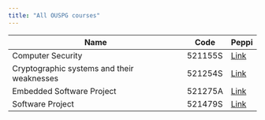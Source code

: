 ```yaml
---
title: "All OUSPG courses"
---
```



| Name            |  Code                          | Peppi |
| -------------------- | --------------------------------- |-------|
| Computer Security               | 521155S | [Link](https://opas.peppi.oulu.fi/en/course/521155S/7558?period=2022-2023)|
| Cryptographic systems and their weaknesses | 521254S | [Link](https://opas.peppi.oulu.fi/en/course/521254S/16803?period=2022-2023)|
| Embedded Software Project| 521275A | [Link](https://opas.peppi.oulu.fi/en/course/521275A/2573?period=2022-2023) |
| Software Project | 521479S | [Link](https://opas.peppi.oulu.fi/en/course/521479S/732?period=2022-2023) |